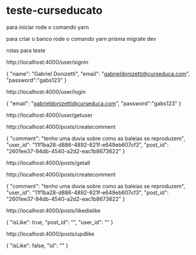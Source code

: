 # teste-curseducato 

para iniciar rode o comando yarn

para criar o banco rode o comando yarn prisma migrate dev

rotas para teste

http://localhost:4000/user/signin

{
	"name": "Gabriel Donizetti",
	"email": "gabrieldonizetti@curseduca.com",
	"password":"gabs123"
}

http://localhost:4000/user/login

{
	"email": "gabrieldonizetti@curseduca.com",
	"password":"gabs123"
}

http://localhost:4000/user/getuser

http://localhost:4000/posts/createcomment

{
	"comment": "tenho uma duvia sobre como as baleias se reproduzem",
	"user_id": "11f1ba28-d886-4892-821f-e649eb607cf3",
	"post_id": "2601ee37-94db-4540-a2d2-eac1b8673622"
}

http://localhost:4000/posts/getall

http://localhost:4000/posts/createcomment

{
	"comment": "tenho uma duvia sobre como as baleias se reproduzem",
	"user_id": "11f1ba28-d886-4892-821f-e649eb607cf3",
	"post_id": "2601ee37-94db-4540-a2d2-eac1b8673622"
}

http://localhost:4000/posts/likedislike

{
	"isLike": true,
	"post_id": "",
	"user_id": ""
}

http://localhost:4000/posts/updlike

{
	"isLike": false,
	"id": ""
}
